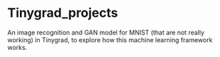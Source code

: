 # Tinygrad_projects
 An image recognition and GAN model for MNIST (that are not really working) in Tinygrad, to explore how this machine learning framework works.
